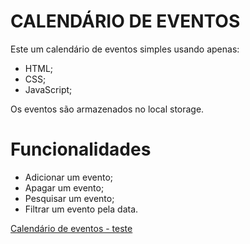 # CALENDÁRIO DE EVENTOS

Este um calendário de eventos simples usando apenas:

- HTML;
- CSS;
- JavaScript;

Os eventos são armazenados no local storage.

# Funcionalidades

- Adicionar um evento;
- Apagar um evento;
- Pesquisar um evento;
- Filtrar um evento pela data.

<a href="https://dev-ansu.github.io/event-calendar/">Calendário de eventos - teste </a>
